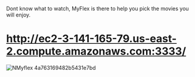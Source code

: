 Dont know what to watch, MyFlex is there to help you pick the movies you will enjoy.

# http://ec2-3-141-165-79.us-east-2.compute.amazonaws.com:3333/

![NMyflex 4a763169482b5431e7bd](https://github.com/MyFelx/App/assets/48146406/e8399c6f-9b8d-4ae4-96f8-0d17400f3bd7)

